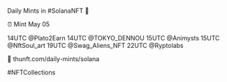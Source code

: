 Daily Mints in #SolanaNFT 🚀

⏰ Mint May 05

14UTC @Plato2Earn
14UTC @TOKYO_DENNOU
15UTC @Animysts
15UTC @NftSoul_art
19UTC @Swag_Aliens_NFT
22UTC @Ryptolabs

🔗 thunft.com/daily-mints/solana

#NFTCollections